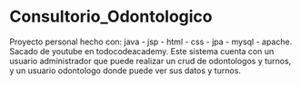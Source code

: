 # Consultorio_Odontologico
Proyecto personal hecho con: java - jsp - html - css - jpa - mysql - apache. Sacado de youtube en todocodeacademy.
Este sistema cuenta con un usuario administrador que puede realizar un crud de odontologos y turnos, y un usuario odontologo donde puede ver sus datos y turnos.
